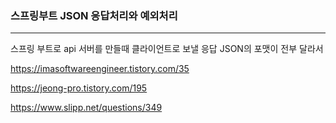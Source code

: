 ### 스프링부트 JSON 응답처리와 예외처리

---

스프링 부트로 api 서버를 만들때 클라이언트로 보낼 응답 JSON의 포맷이 전부 달라서 

https://imasoftwareengineer.tistory.com/35

https://jeong-pro.tistory.com/195

https://www.slipp.net/questions/349